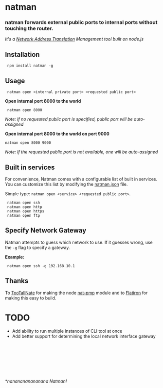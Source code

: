 # natman

### natman forwards external public ports to internal ports without touching the router.

*It's a [Network Address Translation](http://en.wikipedia.org/wiki/Network_address_translation) Management tool built on node.js*



## Installation

     npm install natman -g
     
## Usage

     natman open <internal private port> <requested public port>

**Open internal port 8000 to the world**

     natman open 8000

*Note: If no requested public port is specified, public port will be auto-assigned*

**Open internal port 8000 to the world on port 9000**

    natman open 8000 9000

*Note: If the requested public port is not available, one will be auto-assigned*

## Built in services

For convenience, Natman comes with a configurable list of built in services. You can customize this list by modifying the [natman.json](https://github.com/Marak/natman/blob/master/config/natman.json) file.

Simple type: `natman open <service> <requested public port>`.

     natman open ssh
     natman open http
     natman open https
     natman open ftp

## Specify Network Gateway

Natman attempts to guess which network to use. If it guesses wrong, use the `-g` flag to specify a gateway.

**Example:**

     natman open ssh -g 192.168.10.1

## Thanks

To [TooTallNate](https://github.com/TooTallNate/) for making the node [nat-pmp](https://github.com/TooTallNate/node-nat-pmp) module and to [Flatiron](http://github.com/flatiron) for making this easy to build.

# TODO
 - Add ability to run multiple instances of CLI tool at once
 - Add better support for determining the local network interface gateway

<br/>
<br/>
<br/>
<br/>
<br/>
<br/>

**nananananananana Natman!*
